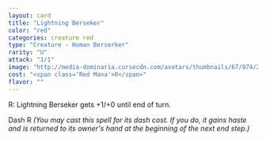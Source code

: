 ```yaml
---
layout: card
title: "Lightning Berseker"
color: "red"
categories: creature red
type: "Creature - Human Berserker"
rarity: "U"
attack: "1/1"
image: "http://media-dominaria.cursecdn.com/avatars/thumbnails/67/974/200/283/635610738012878989.png"
cost: "<span class='Red Mana'>R</span>"
flavor: ""
---
```


<span class="tip mana-icon mana-red" title="1 Red Mana">R</span>: Lightning Berseker gets +1/+0 until end of turn.

Dash <span class="tip mana-icon mana-red" title="1 Red Mana">R</span> <em>(You may cast this spell for its dash cost. If you do, it gains haste and is returned to its owner's hand at the beginning of the next end step.)</em>
